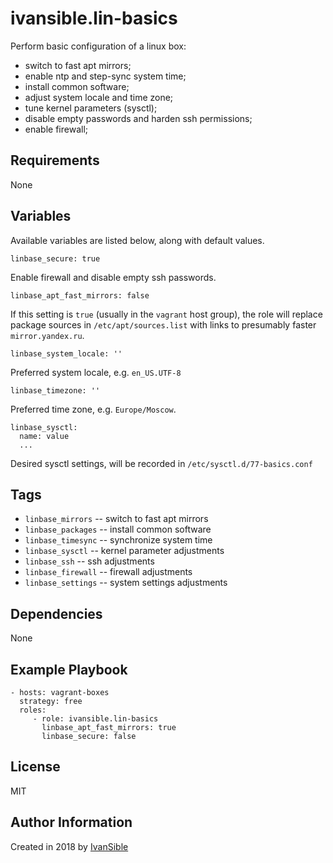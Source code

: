 # ivansible.lin-basics

Perform basic configuration of a linux box:
 - switch to fast apt mirrors;
 - enable ntp and step-sync system time;
 - install common software;
 - adjust system locale and time zone;
 - tune kernel parameters (sysctl);
 - disable empty passwords and harden ssh permissions;
 - enable firewall;


## Requirements

None


## Variables

Available variables are listed below, along with default values.

    linbase_secure: true

Enable firewall and disable empty ssh passwords.

    linbase_apt_fast_mirrors: false

If this setting is `true` (usually in the `vagrant` host group),
the role will replace package sources in `/etc/apt/sources.list`
with links to presumably faster `mirror.yandex.ru`.

    linbase_system_locale: ''

Preferred system locale, e.g. `en_US.UTF-8`

    linbase_timezone: ''

Preferred time zone, e.g. `Europe/Moscow`.

    linbase_sysctl:
      name: value
      ...

Desired sysctl settings, will be recorded in `/etc/sysctl.d/77-basics.conf`


## Tags

- `linbase_mirrors` -- switch to fast apt mirrors
- `linbase_packages` -- install common software
- `linbase_timesync` -- synchronize system time
- `linbase_sysctl` -- kernel parameter adjustments
- `linbase_ssh` -- ssh adjustments
- `linbase_firewall` -- firewall adjustments
- `linbase_settings` -- system settings adjustments


## Dependencies

None


## Example Playbook

    - hosts: vagrant-boxes
      strategy: free
      roles:
         - role: ivansible.lin-basics
           linbase_apt_fast_mirrors: true
           linbase_secure: false


## License

MIT

## Author Information

Created in 2018 by [IvanSible](https://github.com/ivansible)
